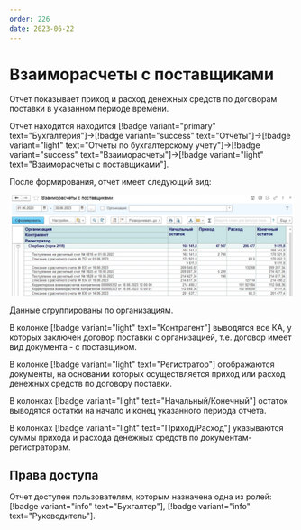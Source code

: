 ```yaml
---
order: 226
date: 2023-06-22
---
```

# Взаиморасчеты с поставщиками

Отчет показывает приход и расход денежных средств по договорам поставки в указанном периоде времени.

Отчет находится находится [!badge variant="primary" text="Бухгалтерия"]->[!badge variant="success" text="Отчеты"]->[!badge variant="light" text="Отчеты по бухгалтерскому учету"]->[!badge variant="success" text="Взаиморасчеты"]->[!badge variant="light" text="Взаиморасчеты с поставщиками"].

После формирования, отчет имеет следующий вид:

![Взаиморасчеты с поставщиками](/images/Отчет_взаиморасчеты_с_поставщиками.jpg)

Данные сгруппированы по организациям.

В колонке [!badge variant="light" text="Контрагент"] выводятся все КА, у которых заключен договор поставки с организацией, т.е. договор имеет вид документа - с поставщиком.

В колонке [!badge variant="light" text="Регистратор"] отображаются документы, на основании которых осуществляется приход или расход денежных средств по договору поставки.

В колонках [!badge variant="light" text="Начальный/Конечный"] остаток выводятся остатки на начало и конец указанного периода отчета.

В колонках [!badge variant="light" text="Приход/Расход"] указываются суммы прихода и расхода денежных средств по документам-регистраторам.


## Права доступа

Отчет доступен пользователям, которым назначена одна из ролей: [!badge variant="info" text="Бухгалтер"], [!badge variant="info" text="Руководитель"].
